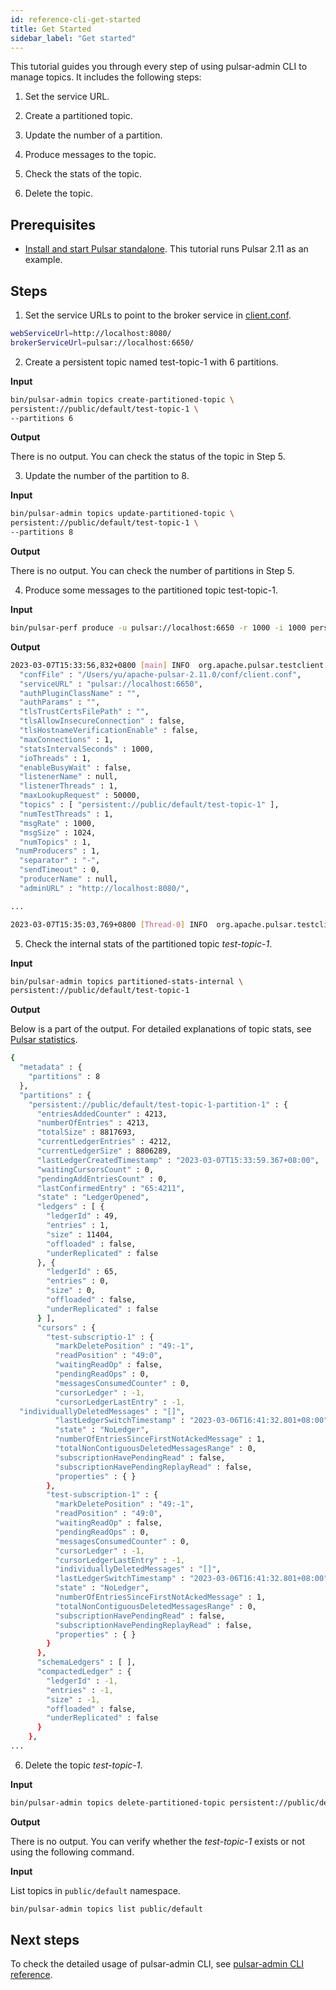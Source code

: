 ```yaml
---
id: reference-cli-get-started
title: Get Started
sidebar_label: "Get started"
---
```


This tutorial guides you through every step of using pulsar-admin CLI to manage topics. It includes the following steps:

1. Set the service URL.

2. Create a partitioned topic.

3. Update the number of a partition.

4. Produce messages to the topic.

5. Check the stats of the topic.

6. Delete the topic. 

## Prerequisites 

- [Install and start Pulsar standalone](getting-started-standalone.md). This tutorial runs Pulsar 2.11 as an example.

## Steps

1. Set the service URLs to point to the broker service in [client.conf](https://github.com/apache/pulsar/blob/master/conf/client.conf).

```bash
webServiceUrl=http://localhost:8080/
brokerServiceUrl=pulsar://localhost:6650/
```

2. Create a persistent topic named test-topic-1 with 6 partitions.

**Input**

```bash
bin/pulsar-admin topics create-partitioned-topic \
persistent://public/default/test-topic-1 \
--partitions 6
```

**Output**

There is no output. You can check the status of the topic in Step 5.

3. Update the number of the partition to 8.

**Input**

```bash
bin/pulsar-admin topics update-partitioned-topic \
persistent://public/default/test-topic-1 \
--partitions 8
```

**Output**

There is no output. You can check the number of partitions in Step 5.

4. Produce some messages to the partitioned topic test-topic-1.

**Input**

```bash
bin/pulsar-perf produce -u pulsar://localhost:6650 -r 1000 -i 1000 persistent://public/default/test-topic-1
```

**Output**

```bash
2023-03-07T15:33:56,832+0800 [main] INFO  org.apache.pulsar.testclient.PerformanceProducer - Starting Pulsar perf producer with config: {
  "confFile" : "/Users/yu/apache-pulsar-2.11.0/conf/client.conf",
  "serviceURL" : "pulsar://localhost:6650",
  "authPluginClassName" : "",
  "authParams" : "",
  "tlsTrustCertsFilePath" : "",
  "tlsAllowInsecureConnection" : false,
  "tlsHostnameVerificationEnable" : false,
  "maxConnections" : 1,
  "statsIntervalSeconds" : 1000,
  "ioThreads" : 1,
  "enableBusyWait" : false,
  "listenerName" : null,
  "listenerThreads" : 1,
  "maxLookupRequest" : 50000,
  "topics" : [ "persistent://public/default/test-topic-1" ],
  "numTestThreads" : 1,
  "msgRate" : 1000,
  "msgSize" : 1024,
  "numTopics" : 1,
 "numProducers" : 1,
  "separator" : "-",
  "sendTimeout" : 0,
  "producerName" : null,
  "adminURL" : "http://localhost:8080/",

...

2023-03-07T15:35:03,769+0800 [Thread-0] INFO  org.apache.pulsar.testclient.PerformanceProducer - Aggregated latency stats --- Latency: mean:   8.931 ms - med:   3.775 - 95pct:  32.144 - 99pct:  98.432 - 99.9pct: 216.088 - 99.99pct: 304.807 - 99.999pct: 349.391 - Max: 351.235
```

5. Check the internal stats of the partitioned topic _test-topic-1_.

**Input**

```bash
bin/pulsar-admin topics partitioned-stats-internal \
persistent://public/default/test-topic-1
```

**Output**

Below is a part of the output. For detailed explanations of topic stats, see [Pulsar statistics](administration-stats.md).

```bash
{
  "metadata" : {
    "partitions" : 8
  },
  "partitions" : {
    "persistent://public/default/test-topic-1-partition-1" : {
      "entriesAddedCounter" : 4213,
      "numberOfEntries" : 4213,
      "totalSize" : 8817693,
      "currentLedgerEntries" : 4212,
      "currentLedgerSize" : 8806289,
      "lastLedgerCreatedTimestamp" : "2023-03-07T15:33:59.367+08:00",
      "waitingCursorsCount" : 0,
      "pendingAddEntriesCount" : 0,
      "lastConfirmedEntry" : "65:4211",
      "state" : "LedgerOpened",
      "ledgers" : [ {
        "ledgerId" : 49,
        "entries" : 1,
        "size" : 11404,
        "offloaded" : false,
        "underReplicated" : false
      }, {
        "ledgerId" : 65,
        "entries" : 0,
        "size" : 0,
        "offloaded" : false,
        "underReplicated" : false
      } ],
      "cursors" : {
        "test-subscriptio-1" : {
          "markDeletePosition" : "49:-1",
          "readPosition" : "49:0",
          "waitingReadOp" : false,
          "pendingReadOps" : 0,
          "messagesConsumedCounter" : 0,
          "cursorLedger" : -1,
          "cursorLedgerLastEntry" : -1,
  "individuallyDeletedMessages" : "[]",
          "lastLedgerSwitchTimestamp" : "2023-03-06T16:41:32.801+08:00",
          "state" : "NoLedger",
          "numberOfEntriesSinceFirstNotAckedMessage" : 1,
          "totalNonContiguousDeletedMessagesRange" : 0,
          "subscriptionHavePendingRead" : false,
          "subscriptionHavePendingReplayRead" : false,
          "properties" : { }
        },
        "test-subscription-1" : {
          "markDeletePosition" : "49:-1",
          "readPosition" : "49:0",
          "waitingReadOp" : false,
          "pendingReadOps" : 0,
          "messagesConsumedCounter" : 0,
          "cursorLedger" : -1,
          "cursorLedgerLastEntry" : -1,
          "individuallyDeletedMessages" : "[]",
          "lastLedgerSwitchTimestamp" : "2023-03-06T16:41:32.801+08:00",
          "state" : "NoLedger",
          "numberOfEntriesSinceFirstNotAckedMessage" : 1,
          "totalNonContiguousDeletedMessagesRange" : 0,
          "subscriptionHavePendingRead" : false,
          "subscriptionHavePendingReplayRead" : false,
          "properties" : { }
        }
      },
      "schemaLedgers" : [ ],
      "compactedLedger" : {
        "ledgerId" : -1,
        "entries" : -1,
        "size" : -1,
        "offloaded" : false,
        "underReplicated" : false
      }
    },
...

```

6. Delete the topic _test-topic-1_.

**Input**

```bash
bin/pulsar-admin topics delete-partitioned-topic persistent://public/default/test-topic-1
```

**Output**

There is no output. You can verify whether the _test-topic-1_ exists or not using the following command.

**Input**

List topics in `public/default` namespace.

```bash
bin/pulsar-admin topics list public/default
```

## Next steps

To check the detailed usage of pulsar-admin CLI, see [pulsar-admin CLI reference](pathname:///reference/#/@pulsar:version_origin@/).

